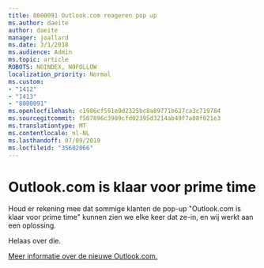```yaml
---
title: 8000091 Outlook.com reageren pop up
ms.author: daeite
author: daeite
manager: joallard
ms.date: 3/1/2018
ms.audience: Admin
ms.topic: article
ROBOTS: NOINDEX, NOFOLLOW
localization_priority: Normal
ms.custom:
- "1412"
- "1413"
- "8000091"
ms.openlocfilehash: c1986cf591e9d2325bc8a89771b627ca3c719784
ms.sourcegitcommit: f507896c3909cfd02395d3214ab49f7a08f021e3
ms.translationtype: MT
ms.contentlocale: nl-NL
ms.lasthandoff: 07/09/2019
ms.locfileid: "35602066"
---
```

# <a name="outlookcom-is-ready-for-prime-time"></a>Outlook.com is klaar voor prime time

Houd er rekening mee dat sommige klanten de pop-up "Outlook.com is klaar voor prime time" kunnen zien we elke keer dat ze-in, en wij werkt aan een oplossing.

Helaas over die.

[Meer informatie over de nieuwe Outlook.com.](https://support.office.com/article/40676ad0-c831-45ac-a023-5be633be798d?wt.mc_id=Office_Outlook_com_Alchemy)